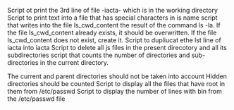 Script ot print the 3rd line of file -iacta- which is in the working directory
Script to print text into a file that has special characters in is name
script that writes into the file ls_cwd_content the result of the command ls -la. If the file ls_cwd_content already exists, it should be overwritten. If the file ls_cwd_content does not exist, create it.
 Script to dupliucat ethe lst line of iacta into iacta
Script to delete all js files in the present direcotory and all its subdirectories
script that counts the number of directories and sub-directories in the current directory.

The current and parent directories should not be taken into account
Hidden directories should be counted
Script to display all the files that have root in them from /etc/passwd
Script to display the number of lines with bin from the /etc/passwd file
